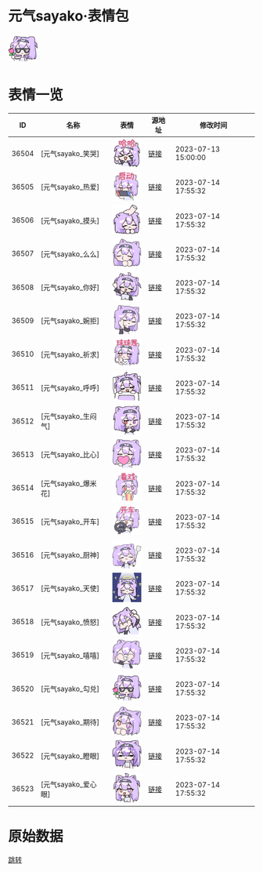 # 元气sayako·表情包

<img src="./cover.png" height="60" alt="cover" />

# 表情一览

|ID|名称|表情|源地址|修改时间|
|----|----|----|----|----|
|36504|[元气sayako_笑哭]|<img src="./pic/036504_%5B元气sayako_笑哭%5D.png" height="60" alt="笑哭"/>|[链接](https://i0.hdslb.com/bfs/garb/item/fc34283beae7290259476b36358d4a808862afd7.png)|2023-07-13 15:00:00|
|36505|[元气sayako_热爱]|<img src="./pic/036505_%5B元气sayako_热爱%5D.png" height="60" alt="热爱"/>|[链接](https://i0.hdslb.com/bfs/garb/item/8ba5dec5aa1cdf72c431a61850152b387b2a583e.png)|2023-07-14 17:55:32|
|36506|[元气sayako_摸头]|<img src="./pic/036506_%5B元气sayako_摸头%5D.png" height="60" alt="摸头"/>|[链接](https://i0.hdslb.com/bfs/garb/item/1340e522c585033833d71d824e87a22b57a2de1e.png)|2023-07-14 17:55:32|
|36507|[元气sayako_么么]|<img src="./pic/036507_%5B元气sayako_么么%5D.png" height="60" alt="么么"/>|[链接](https://i0.hdslb.com/bfs/garb/item/5b667b4e5b4292e4cfa82bc578c8c561dbf6f137.png)|2023-07-14 17:55:32|
|36508|[元气sayako_你好]|<img src="./pic/036508_%5B元气sayako_你好%5D.png" height="60" alt="你好"/>|[链接](https://i0.hdslb.com/bfs/garb/item/dc8ea838c24abc6549ec629af2c744e88b21354f.png)|2023-07-14 17:55:32|
|36509|[元气sayako_婉拒]|<img src="./pic/036509_%5B元气sayako_婉拒%5D.png" height="60" alt="婉拒"/>|[链接](https://i0.hdslb.com/bfs/garb/item/42bbc368e879ab229c8c3ab69d4924de61ffcfc8.png)|2023-07-14 17:55:32|
|36510|[元气sayako_祈求]|<img src="./pic/036510_%5B元气sayako_祈求%5D.png" height="60" alt="祈求"/>|[链接](https://i0.hdslb.com/bfs/garb/item/02bd880a41c0109f3a90bdde1c656b59260e4515.png)|2023-07-14 17:55:32|
|36511|[元气sayako_呼呼]|<img src="./pic/036511_%5B元气sayako_呼呼%5D.png" height="60" alt="呼呼"/>|[链接](https://i0.hdslb.com/bfs/garb/item/86acb8fdacee78435f732801cef9852eeb24392b.png)|2023-07-14 17:55:32|
|36512|[元气sayako_生闷气]|<img src="./pic/036512_%5B元气sayako_生闷气%5D.png" height="60" alt="生闷气"/>|[链接](https://i0.hdslb.com/bfs/garb/item/49e58186ae1a96a8113de24db415c24216b77e0a.png)|2023-07-14 17:55:32|
|36513|[元气sayako_比心]|<img src="./pic/036513_%5B元气sayako_比心%5D.png" height="60" alt="比心"/>|[链接](https://i0.hdslb.com/bfs/garb/item/b56fc93baf40c131b8add071f2074d7a91cff488.png)|2023-07-14 17:55:32|
|36514|[元气sayako_爆米花]|<img src="./pic/036514_%5B元气sayako_爆米花%5D.png" height="60" alt="爆米花"/>|[链接](https://i0.hdslb.com/bfs/garb/item/d35101c910617e618ffde9fbc20d397b3c4b791b.png)|2023-07-14 17:55:32|
|36515|[元气sayako_开车]|<img src="./pic/036515_%5B元气sayako_开车%5D.png" height="60" alt="开车"/>|[链接](https://i0.hdslb.com/bfs/garb/item/786e7b275ccf8a474b1806bb5ae7f14a21287ffe.png)|2023-07-14 17:55:32|
|36516|[元气sayako_厨神]|<img src="./pic/036516_%5B元气sayako_厨神%5D.png" height="60" alt="厨神"/>|[链接](https://i0.hdslb.com/bfs/garb/item/67c208576ea7d7fdf4df75679d26470814675d72.png)|2023-07-14 17:55:32|
|36517|[元气sayako_天使]|<img src="./pic/036517_%5B元气sayako_天使%5D.png" height="60" alt="天使"/>|[链接](https://i0.hdslb.com/bfs/garb/item/fad19816a76e3c9a62d70cb81846f30ec455abcf.png)|2023-07-14 17:55:32|
|36518|[元气sayako_愤怒]|<img src="./pic/036518_%5B元气sayako_愤怒%5D.png" height="60" alt="愤怒"/>|[链接](https://i0.hdslb.com/bfs/garb/item/9b23f1344a57f0865f3de3d2920ba38245edf4c0.png)|2023-07-14 17:55:32|
|36519|[元气sayako_嘻嘻]|<img src="./pic/036519_%5B元气sayako_嘻嘻%5D.png" height="60" alt="嘻嘻"/>|[链接](https://i0.hdslb.com/bfs/garb/item/9f85d9344343dceef886ea5e710f86da2b31e26b.png)|2023-07-14 17:55:32|
|36520|[元气sayako_勾兑]|<img src="./pic/036520_%5B元气sayako_勾兑%5D.png" height="60" alt="勾兑"/>|[链接](https://i0.hdslb.com/bfs/garb/item/03094c27b6db0f96b7292d4feab1c4b8dce1c427.png)|2023-07-14 17:55:32|
|36521|[元气sayako_期待]|<img src="./pic/036521_%5B元气sayako_期待%5D.png" height="60" alt="期待"/>|[链接](https://i0.hdslb.com/bfs/garb/item/2a7d7cb133b94e676380c309652f1cc47d355df3.png)|2023-07-14 17:55:32|
|36522|[元气sayako_瞪眼]|<img src="./pic/036522_%5B元气sayako_瞪眼%5D.png" height="60" alt="瞪眼"/>|[链接](https://i0.hdslb.com/bfs/garb/item/5945e0319b06954e3d0a68b0ff3318aa7da3ea97.png)|2023-07-14 17:55:32|
|36523|[元气sayako_爱心眼]|<img src="./pic/036523_%5B元气sayako_爱心眼%5D.png" height="60" alt="爱心眼"/>|[链接](https://i0.hdslb.com/bfs/garb/item/6679c6ea7165591e83785b2e6aae80194cd237d2.png)|2023-07-14 17:55:32|

# 原始数据

[跳转](./raw.json)

